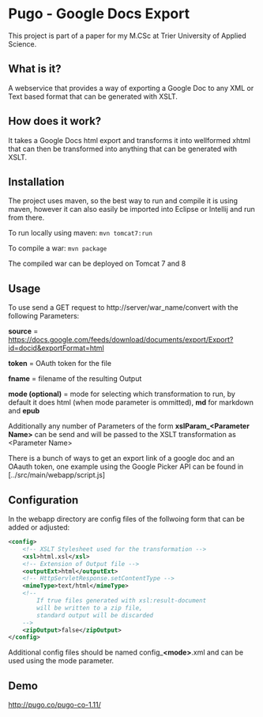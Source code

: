 Pugo - Google Docs Export
=============================

This project is part of a paper for my M.CSc at Trier University of Applied Science.

## What is it?
A webservice that provides a way of exporting a Google Doc to any XML or Text based format that can be generated with XSLT.

## How does it work?
It takes a Google Docs html export and transforms it into wellformed xhtml that can then be transformed into anything that can be generated with XSLT.

## Installation
The project uses maven, so the best way to run and compile it is using maven, however it can also easily be imported into Eclipse or Intellij and run from there.

To run locally using maven: `mvn tomcat7:run`

To compile a war: `mvn package`

The compiled war can be deployed on Tomcat 7 and 8

## Usage
To use send a GET request to http://server/war_name/convert with the following Parameters:

**source** = https://docs.google.com/feeds/download/documents/export/Export?id=docid&exportFormat=html

**token** = OAuth token for the file

**fname** = filename of the resulting Output

**mode (optional)** = mode for selecting which transformation to run, by default it does html (when mode parameter is ommitted), **md** for markdown and **epub**

Additionally any number of Parameters of the form **xslParam_\<Parameter Name>** can be send and will be passed to the XSLT transformation as \<Parameter Name>

There is a bunch of ways to get an export link of a google doc and an OAauth token, one example using the Google Picker API can be found in [../src/main/webapp/script.js]

## Configuration
In the webapp directory are config files of the follwoing form that can be added or adjusted:

```xml
<config>
    <!-- XSLT Stylesheet used for the transformation -->
    <xsl>html.xsl</xsl>
    <!-- Extension of Output file -->
    <outputExt>html</outputExt>
    <!-- HttpServletResponse.setContentType -->
    <mimeType>text/html</mimeType>
    <!--
        If true files generated with xsl:result-document
        will be written to a zip file,
        standard output will be discarded
    -->
    <zipOutput>false</zipOutput>
</config>
```

Additional config files should be named config_**\<mode>**.xml and can be used using the mode parameter.

## Demo
http://pugo.co/pugo-co-1.11/


